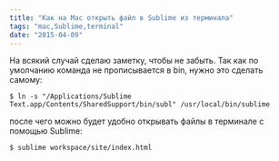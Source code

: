 ```yaml
---
title: "Как на Mac открыть файл в Sublime из терминала"
tags: "mac,Sublime,terminal"
date: "2015-04-09"
---
```


На всякий случай сделаю заметку, чтобы не забыть. Так как по умолчанию команда не прописывается в bin, нужно это сделать самому:

```
$ ln -s "/Applications/Sublime Text.app/Contents/SharedSupport/bin/subl" /usr/local/bin/sublime
```

после чего можно будет удобно открывать файлы в терминале с помощью Sublime:

```
$ sublime workspace/site/index.html
```
